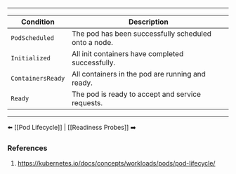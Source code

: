 ___
|**Condition**|**Description**|
|---|---|
|`PodScheduled`|The pod has been successfully scheduled onto a node.|
|`Initialized`|All init containers have completed successfully.|
|`ContainersReady`|All containers in the pod are running and ready.|
|`Ready`|The pod is ready to accept and service requests.|
___
⬅️ [[Pod Lifecycle]] | [[Readiness Probes]] ➡️
### References
1. https://kubernetes.io/docs/concepts/workloads/pods/pod-lifecycle/